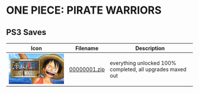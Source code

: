 # ONE PIECE: PIRATE WARRIORS

## PS3 Saves

| Icon | Filename | Description |
|------|----------|-------------|
| ![ONE PIECE: PIRATE WARRIORS](ICON0.PNG) | [00000001.zip](00000001.zip) | everything unlocked 100% completed, all upgrades maxed out |
